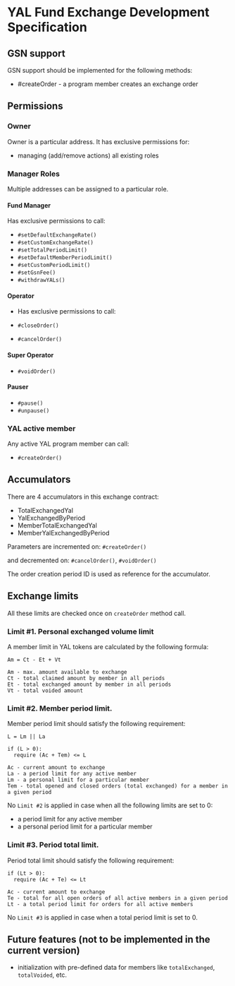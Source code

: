 # YAL Fund Exchange Development Specification

## GSN support

GSN support should be implemented for the following methods:

* #createOrder - a program member creates an exchange order

## Permissions
### Owner

Owner is a particular address. It has exclusive permissions for:

* managing (add/remove actions) all existing roles

### Manager Roles

Multiple addresses can be assigned to a particular role.

#### Fund Manager

Has exclusive permissions to call:

- `#setDefaultExchangeRate()`
- `#setCustomExchangeRate()`
- `#setTotalPeriodLimit()`
- `#setDefaultMemberPeriodLimit()`
- `#setCustomPeriodLimit()`
- `#setGsnFee()`
- `#withdrawYALs()`

#### Operator

- Has exclusive permissions to call:

- `#closeOrder()`
- `#cancelOrder()`

#### Super Operator

- `#voidOrder()`

#### Pauser

- `#pause()`
- `#unpause()`

### YAL active member

Any active YAL program member can call:

- `#createOrder()`

## Accumulators
There are 4 accumulators in this exchange contract:

* TotalExchangedYal
* YalExchangedByPeriod
* MemberTotalExchangedYal
* MemberYalExchangedByPeriod

Parameters are incremented on: `#createOrder()`

and decremented on: `#cancelOrder()`, `#voidOrder()`

The order creation period ID is used as reference for the accumulator.

## Exchange limits

All these limits are checked once on `createOrder` method call.

### Limit #1. Personal exchanged volume limit

A member limit in YAL tokens are calculated by the following formula:

```
Am = Ct - Et + Vt

Am - max. amount available to exchange
Ct - total claimed amount by member in all periods
Et - total exchanged amount by member in all periods
Vt - total voided amount
```

### Limit #2. Member period limit.

Member period limit should satisfy the following requirement:

```
L = Lm || La

if (L > 0):
  require (Ac + Tem) <= L

Ac - current amount to exchange
La - a period limit for any active member
Lm - a personal limit for a particular member
Tem - total opened and closed orders (total exchanged) for a member in a given period
```

No `Limit #2` is applied in case when all the following limits are set to 0:
- a period limit for any active member
- a personal period limit for a particular member

### Limit #3. Period total limit.

Period total limit should satisfy the following requirement:

```
if (Lt > 0):
  require (Ac + Te) <= Lt

Ac - current amount to exchange
Te - total for all open orders of all active members in a given period
Lt - a total period limit for orders for all active members
```

No `Limit #3` is applied in case when a total period limit is set to 0.

## Future features (not to be implemented in the current version)

* initialization with pre-defined data for members like `totalExchanged`, `totalVoided`, etc.
